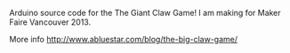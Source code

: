 Arduino source code for the The Giant Claw Game! I am making for Maker Faire Vancouver 2013.

More info 
http://www.abluestar.com/blog/the-big-claw-game/
